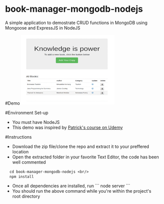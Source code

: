 # book-manager-mongodb-nodejs
A simple application to demostrate CRUD functions in MongoDB using Mongoose and ExpressJS in NodeJS

#Demo
<img src="demo.gif" alt="animation" style="width:304px;height:228px;">

#Environment Set-up
<ul>
  <li>You must have NodeJS</li>
  <li>This demo was inspired by <a href="https://www.udemy.com/mongoosejs-essentials/learn/v4/">Patrick's course on Udemy</a></li>
</ul>

#Instructions
<ul>
  <li>Download the zip file/clone the repo and extract it to your preffered location </li>
  <li>Open the extracted folder in your favorite Text Editor, the code has been well commented</li>
</ul>

```
  cd book-manager-mongodb-nodejs <br/>
  npm install
```

<ul>
  <li>Once all dependencies are installed, run 
  ```
  node server</b>
  ```
  </li>
  <li>You should run the above command while you're within the project's root directory</li>
</ul>

